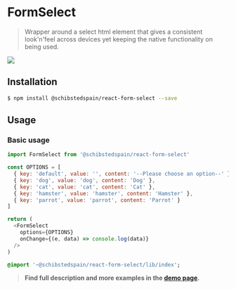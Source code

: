 # FormSelect

> Wrapper around a select html element that gives a consistent look'n'feel across devices yet keeping the native functionality on being used.

![](https://user-images.githubusercontent.com/1561955/51612938-bce53d80-1f22-11e9-95f8-75ac892a4f5e.png)

## Installation

```sh
$ npm install @schibstedspain/react-form-select --save
```

## Usage

### Basic usage
```js
import FormSelect from '@schibstedspain/react-form-select'

const OPTIONS = [
  { key: 'default', value: '', content: '--Please choose an option--' },
  { key: 'dog', value: 'dog', content: 'Dog' },
  { key: 'cat', value: 'cat', content: 'Cat' },
  { key: 'hamster', value: 'hamster', content: 'Hamster' },
  { key: 'parrot', value: 'parrot', content: 'Parrot' }
]

return (
  <FormSelect
    options={OPTIONS}
    onChange={(e, data) => console.log(data)}
  />
)
```

```sass
@import '~@schibstedspain/react-form-select/lib/index';
```

> **Find full description and more examples in the [demo page](#).**